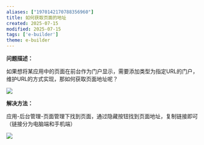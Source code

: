 ```yaml
---
aliases: ["1970142170788356960"]
title: 如何获取页面的地址
created: 2025-07-15
modified: 2025-07-15
tags: ['e-builder']
theme: e-builder
---
```


**问题描述：**

如果想将某应用中的页面在前台作为门户显示，需要添加类型为指定URL的门户，维护URL的方式实现，那如何获取页面地址呢？

![](0aa82d19365b2057c4743db8f13c42bd.jpg)

**解决方法：**

应用-后台管理-页面管理下找到页面，通过隐藏按钮找到页面地址，复制链接即可（链接分为电脑端和手机端）

![](8d6575af32fa4985ac82f37b3adff23b.jpg)